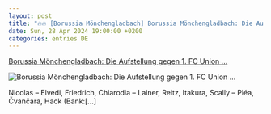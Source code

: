 ```yaml
---
layout: post
title: "🔥🔥 [Borussia Mönchengladbach] Borussia Mönchengladbach: Die Aufstellung gegen 1. FC Union ..."
date: Sun, 28 Apr 2024 19:00:00 +0200
categories: entries DE
---
```

[Borussia Mönchengladbach: Die Aufstellung gegen 1. FC Union ...](https://www.ligainsider.de/borussia-moenchengladbach/5/borussia-moenchengladbach-die-aufstellung-gegen-1-fc-union-berlin-ist-da-356775/)

![Borussia Mönchengladbach: Die Aufstellung gegen 1. FC Union ...](https://cdn.ligainsider.de/images/article/team/big/borussia-moenchengladbach-wappen.jpg)

Nicolas – Elvedi, Friedrich, Chiarodia – Lainer, Reitz, Itakura, Scally – Pléa, Čvančara, Hack (Bank:[…]

